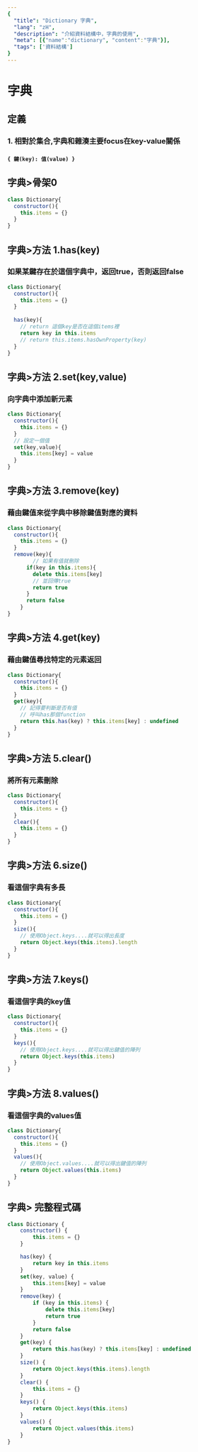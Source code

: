 ```yaml
---
{
  "title": "Dictionary 字典",
  "lang": "zH",
  "description": "介紹資料結構中，字典的使用",
  "meta": [{"name":"dictionary", "content":"字典"}],
  "tags": ['資料結構']
}
---
```

# 字典

## 定義
### 1. 相對於集合,字典和雜湊主要focus在key-value關係
#### `{ 鍵(key): 值(value) }`

## 字典>骨架0
```javascript
class Dictionary{
  constructor(){
    this.items = {}
  }
}
```

## 字典>方法 1.has(key)
### 如果某鍵存在於這個字典中，返回true，否則返回false
```javascript
class Dictionary{
  constructor(){
    this.items = {}
  }
  
  has(key){
    // return 這個key是否在這個items裡
    return key in this.items
    // return this.items.hasOwnProperty(key)
  }
}
```

## 字典>方法 2.set(key,value)
### 向字典中添加新元素
```javascript
class Dictionary{
  constructor(){
    this.items = {}
  }
  // 設定一個值
  set(key,value){
    this.items[key] = value
  }
}
```

## 字典>方法 3.remove(key)
### 藉由鍵值來從字典中移除鍵值對應的資料
```javascript
class Dictionary{
  constructor(){
    this.items = {}
  }
  remove(key){
        // 如果有值就刪除
      if(key in this.items){
        delete this.items[key]
        // 並回傳true
        return true
      }
      return false
    }
}
```

## 字典>方法 4.get(key)
### 藉由鍵值尋找特定的元素返回
```javascript
class Dictionary{
  constructor(){
    this.items = {}
  }
  get(key){
    // 記得要判斷是否有值
    // 呼叫has那個function
    return this.has(key) ? this.items[key] : undefined 
  }
} 
```

## 字典>方法 5.clear()
### 將所有元素刪除
```javascript
class Dictionary{
  constructor(){
    this.items = {}
  }
  clear(){
    this.items = {}
  }
} 
```

## 字典>方法 6.size()
### 看這個字典有多長
```javascript
class Dictionary{
  constructor(){
    this.items = {}
  }
  size(){
    // 使用Object.keys....就可以得出長度
    return Object.keys(this.items).length
  }
} 
```

## 字典>方法 7.keys()
### 看這個字典的key值
```javascript
class Dictionary{
  constructor(){
    this.items = {}
  }
  keys(){
    // 使用Object.keys....就可以得出鍵值的陣列
    return Object.keys(this.items)
  }
} 
```

## 字典>方法 8.values()
### 看這個字典的values值
```javascript
class Dictionary{
  constructor(){
    this.items = {}
  }
  values(){
    // 使用Object.values....就可以得出鍵值的陣列
    return Object.values(this.items)
  }
} 
```


## 字典> 完整程式碼
```javascript
class Dictionary {
    constructor() {
        this.items = {}
    }

    has(key) {
        return key in this.items
    }
    set(key, value) {
        this.items[key] = value
    }
    remove(key) {
        if (key in this.items) {
            delete this.items[key]
            return true
        }
        return false
    }
    get(key) {
        return this.has(key) ? this.items[key] : undefined
    }
    size() {
        return Object.keys(this.items).length
    }
    clear() {
        this.items = {}
    }
    keys() {
        return Object.keys(this.items)
    }
    values() {
        return Object.values(this.items)
    }
}
```
